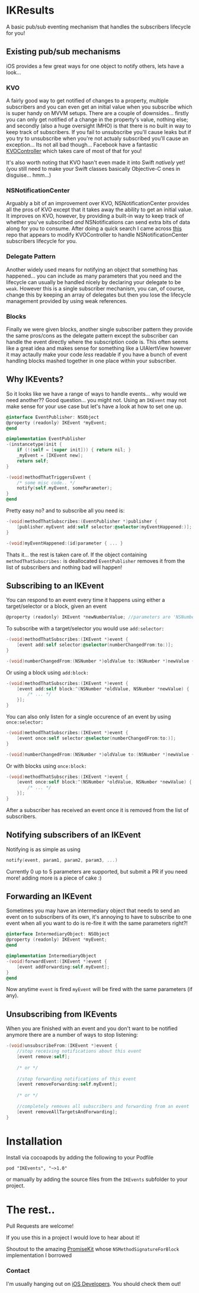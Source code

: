 # IKResults

A basic pub/sub eventing mechanism that handles the subscribers lifecycle for you!

## Existing pub/sub mechanisms
iOS provides a few great ways for one object to notify others, lets have a look...

### KVO
A fairly good way to get notified of changes to a property, multiple subscribers and you can even get an initial value when you subscribe which is super handy on MVVM setups. There are a couple of downsides... firstly you can only get notified of a change in the property's value, nothing else; and secondly (also a huge oversight IMHO) is that there is no built in way to keep track of subscribers. If you fail to unsubscribe you'll cause leaks but if you try to unsubscribe when you're not actualy subscribed you'll cause an exception... Its not all bad though... Facebook have a fantastic [KVOController](https://github.com/facebook/KVOController) which takes care of most of that for you!

It's also worth noting that KVO hasn't even made it into Swift *natively* yet! (you still need to make your Swift classes basically Objective-C ones in disguise... hmm...)

### NSNotificationCenter
Arguably a bit of an improvement over KVO, NSNotificationCenter provides all the pros of KVO except that it takes away the ability to get an initial value. It improves on KVO, however, by providing a built-in way to keep track of whether you've subscribed *and* NSNotifications can send extra bits of data along for you to consume. After doing a quick search I came across [this](https://github.com/onmyway133/FTGNotificationController) repo that appears to modify KVOController to handle NSNotificationCenter subscribers lifecycle for you.

### Delegate Pattern
Another widely used means for notifying an object that something has happened... you can include as many parameters that you need and the lifecycle can usually be handled nicely by declaring your delegate to be `weak`. However this is a single subscriber mechanism, you can, of course, change this by keeping an array of delegates but then you lose the lifecycle management provided by using weak references.

### Blocks
Finally we were given blocks, another single subscriber pattern they provide the same pros/cons as the delegate pattern except the subscriber can handle the event directly where the subscription code is. This often seems like a great idea and makes sense for something like a UIAlertView however it may actaully make your code *less* readable if you have a bunch of event handling blocks mashed together in one place within your subscriber.

## Why IKEvents?
So it looks like we have a range of ways to handle events... why would we need another?? Good question... you might not. Using an `IKEvent` may not make sense for your use case but let's have a look at how to set one up.
```objectivec
@interface EventPublisher: NSObject
@property (readonly) IKEvent *myEvent;
@end

@implementation EventPublisher
-(instancetype)init {
	if (!(self = [super init])) { return nil; }
    _myEvent = [IKEvent new];
    return self;
}

-(void)methodThatTriggersEvent {
	/* some misc code.. */
    notify(self.myEvent, someParameter);
}
@end
```
Pretty easy no? and to subscribe all you need is:
```objectivec
-(void)methodThatSubscribes:(EventPublisher *)publisher {
	[publisher.myEvent add:self selector:@selector(myEventHappened:)];
}

-(void)myEventHappened:(id)parameter { ... }
```
Thats it... the rest is taken care of. If the object containing `methodThatSubscribes:` is deallocated `EventPublisher` removes it from the list of subscribers and nothing bad will happen!

## Subscribing to an IKEvent
You can respond to an event every time it happens using either a target/selector or a block, given an event
```objectivec
@property (readonly) IKEvent *newNumberValue; //parameters are 'NSNumber *oldValue' and 'NSNumber *newValue'
```
To subscribe with a target/selector you would use `add:selector:`
```objectivec
-(void)methodThatSubscribes:(IKEvent *)event {
	[event add:self selector:@selector(numberChangedFrom:to:)];
}

-(void)numberChangedFrom:(NSNumber *)oldValue to:(NSNumber *)newValue { ... }
```
Or using a block using `add:block:`
```objectivec
-(void)methodThatSubscribes:(IKEvent *)event {
	[event add:self block:^(NSNumber *oldValue, NSNumber *newValue) {
    	/* ... */
    }];
}
```
You can also only listen for a single occurence of an event by using `once:selector:`
```objectivec
-(void)methodThatSubscribes:(IKEvent *)event {
	[event once:self selector:@selector(numberChangedFrom:to:)];
}

-(void)numberChangedFrom:(NSNumber *)oldValue to:(NSNumber *)newValue { ... }
```
Or with blocks using `once:block:`
```objectivec
-(void)methodThatSubscribes:(IKEvent *)event {
	[event once:self block:^(NSNumber *oldValue, NSNumber *newValue) {
    	/* ... */
    }];
}
```
After a subscriber has received an event once it is removed from the list of subscribers.

## Notifying subscribers of an IKEvent
Notifying is as simple as using
```objectivec
notify(event, param1, param2, param3, ...)
```
Currently 0 up to 5 parameters are supported, but submit a PR if you need more! adding more is a piece of cake :)

## Forwarding an IKEvent
Sometimes you may have an intermediary object that needs to send an event on to subscribers of its own, it's annoying to have to subscribe to one event when all you want to do is re-fire it with the same parameters right?!
```objectivec
@interface IntermediaryObject: NSObject
@property (readonly) IKEvent *myEvent;
@end

@implementation IntermediaryObject
-(void)forwardEvent:(IKEvent *)event {
	[event addForwarding:self.myEvent];
}
@end
```
Now anytime `event` is fired `myEvent` will be fired with the same parameters (if any).

## Unsubscribing from IKEvents
When you are finished with an event and you don't want to be notified anymore there are a number of ways to stop listening:
```objectivec
-(void)unsubscribeFrom:(IKEvent *)evvent {
	//stop receiving notifications about this event
	[event remove:self];
    
    /* or */
    
    //stop forwarding notifications of this event
    [event removeForwarding:self.myEvent];
    
    /* or */
    
    //completely removes all subscribers and forwarding from an event
    [event removeAllTargetsAndForwarding];
}
```

# Installation
Install via cocoapods by adding the following to your Podfile
```
pod "IKEvents", "~>1.0"
```
or manually by adding the source files from the `IKEvents` subfolder to your project.

# The rest..
Pull Requests are welcome!

If you use this in a project I would love to hear about it!

Shoutout to the amazing [PromiseKit](http://promisekit.org/) whose `NSMethodSignatureForBlock` implementation I borrowed

### Contact
I'm usually hanging out on [iOS Developers](http://ios-developers.io/). You should check them out!
